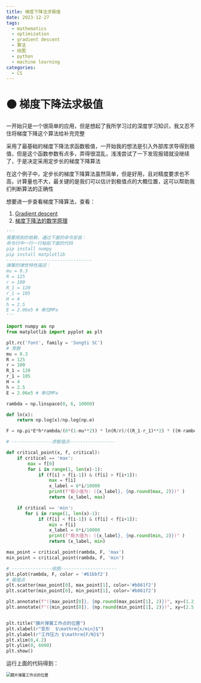 ```yaml
---
title: 梯度下降法求极值 
date: 2023-12-27
tags: 
  - mathematics 
  - optimization
  - gradient descent
  - 算法
  - 绘图
  - python
  - machine learning
categories: 
  - CS
---
```


# 🟠 梯度下降法求极值

一开始只是一个很简单的应用，但是想起了我所学习过的深度学习知识，我又忍不住将梯度下降这个算法给补充完整

<!-- more -->

采用了最基础的梯度下降法求函数极值，一开始我的想法是引入外部库求导得到极值，但是这个函数参数有点多，弄得很混乱，浅浅尝试了一下发现报错就没继续了，于是决定采用定步长的梯度下降算法

在这个例子中，定步长的梯度下降算法虽然简单，但是好用，且对精度要求也不高，计算量也不大，最关键的是我们可以估计到极值点的大概位置，这可以帮助我们判断算法的正确性

想要进一步查看梯度下降算法，查看：
1. [Gradient descent](https://en.wikipedia.org/wiki/Gradient_descent)
2. [梯度下降法的数学原理](https://dsfftp.readthedocs.io/zh-cn/latest/Linear-Regression/梯度下降法的数学原理.html)

```python
'''
需要用到的依赖，通过下面的命令安装：
命令行中一行一行粘贴下面的代码
pip install numpy
pip install matplotlib
--------------------------------
弹簧的弹性特性描述：
mu = 0.3
R = 125
r = 100
R_1 = 120
r_1 = 105
H = 4
h = 2.5
E = 2.06e5 # 单位MPa
'''

import numpy as np
from matplotlib import pyplot as plt

plt.rc('font', family = 'Songti SC')
# 常数
mu = 0.3
R = 125
r = 100
R_1 = 120
r_1 = 105
H = 4
h = 2.5
E = 2.06e5 # 单位MPa

rambda = np.linspace(0, 6, 10000)

def ln(x):
    return np.log(x)/np.log(np.e)

F = np.pi*E*h*rambda/(6*(1-mu**2)) * ln(R/r)/((R_1-r_1)**2) * ((H-rambda*(R-r)/(R_1-r_1))*(H-rambda/2*(R-r)/(R_1-r_1))+h**2)

# ---------------求极值点-----------------

def critical_point(x, f, critical):
    if critical == 'max':
        max = f[0]
        for i in range(1, len(x)-1):
            if (f[i] > f[i-1]) & (f[i] > f[i+1]):
                max = f[i]
                x_label = 6*i/10000 
                print(f"极小值为: ({x_label}, {np.round(max, 2)})" ) 
                return (x_label, max)

    if critical == 'min':
       for i in range(1, len(x)-1):
            if (f[i] < f[i-1]) & (f[i] < f[i+1]):
                min = f[i]
                x_label = 6*i/10000 
                print(f"极大值为: ({x_label}, {np.round(min, 2)})" ) 
                return (x_label, min)

max_point = critical_point(rambda, F, 'max')
min_point = critical_point(rambda, F, 'min')

# ---------------绘图---------------------
plt.plot(rambda, F, color = '#61bbf2')
# 极值点
plt.scatter(max_point[0], max_point[1], color='#b861f2')
plt.scatter(min_point[0], min_point[1], color='#b861f2')

plt.annotate(f"({max_point[0]}, {np.round(max_point[1], 2)})", xy=(1.2, 5000), xytext=(1.2, 5000), ha='left', va='top', fontsize=14)
plt.annotate(f"({min_point[0]}, {np.round(min_point[1], 2)})", xy=(2.5, 4000), xytext=(2.5, 4000), ha='left', va='top', fontsize=14)


plt.title("膜片弹簧工作点的位置")
plt.xlabel(r"变形  $\mathrm{x/min}$")
plt.ylabel(r"工作压力 $\mathrm{F/N}$")
plt.xlim(0,4.2)
plt.ylim(0, 6000)
plt.show() 
```

运行上面的代码得到：

<img src="https://mdstore.oss-cn-beijing.aliyuncs.com/markdown/%E8%86%9C%E7%89%87%E5%BC%B9%E7%B0%A7%E5%B7%A5%E4%BD%9C%E7%82%B9%E7%9A%84%E4%BD%8D%E7%BD%AE.png" alt="膜片弹簧工作点的位置" style="zoom:72%;" />
